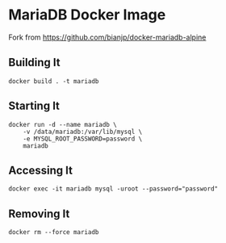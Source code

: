 # MariaDB Docker Image

Fork from https://github.com/bianjp/docker-mariadb-alpine

## Building It

    docker build . -t mariadb

## Starting It

    docker run -d --name mariadb \
        -v /data/mariadb:/var/lib/mysql \
        -e MYSQL_ROOT_PASSWORD=password \
        mariadb

## Accessing It

    docker exec -it mariadb mysql -uroot --password="password"

## Removing It

    docker rm --force mariadb

